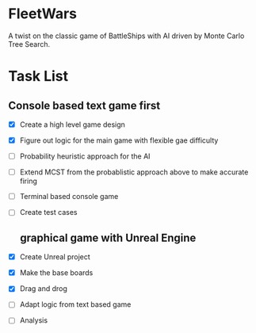 # FleetWars
A twist on the classic game of BattleShips with AI driven by Monte Carlo Tree Search.

# Task List

## Console based text game first
- [X] Create a high level game design
- [X] Figure out logic for the main game with flexible gae difficulty
- [ ] Probability heuristic approach for the AI
- [ ] Extend MCST from the probablistic approach above to make accurate firing
- [ ] Terminal based console game
- [ ] Create test cases

  ## graphical game with Unreal Engine
- [X] Create Unreal project
- [X] Make the base boards
- [X] Drag and drog
- [ ] Adapt logic from text based game
- [ ] Analysis
